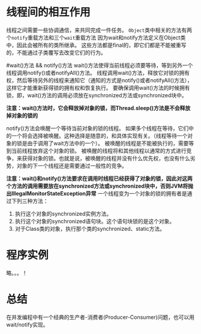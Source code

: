 # 线程间的相互作用
线程之间需要一些协调通信，来共同完成一件任务。
`Object`类中相关的方法有两个`notify`重载方法和三个`wait`重载方法
因为wait和notify方法定义在Object类中，因此会被所有的类所继承。
这些方法都是final的，即它们都是不能被重写的，不能通过子类覆写去改变它们的行为。

#wait()方法 && notify()方法
wait()方法使得当前线程必须要等待，等到另外一个线程调用notify()或者notifyAll()方法。
线程调用wait()方法，释放它对锁的拥有权，然后等待另外的线程来通知它（通知的方式是notify()或者notifyAll()方法），这样它才能重新获得锁的拥有权和恢复执行。
要确保调用wait()方法的时候拥有锁，即，wait()方法的调用必须放在synchronized方法或synchronized块中。

**注意：wait()方法时，它会释放掉对象的锁，而Thread.sleep()方法是不会释放掉对象的锁的**

notify()方法会唤醒一个等待当前对象的锁的线程。
如果多个线程在等待，它们中的一个将会选择被唤醒。这种选择是随意的，和具体实现有关。（线程等待一个对象的锁是由于调用了wait方法中的一个）。
被唤醒的线程是不能被执行的，需要等到当前线程放弃这个对象的锁。
被唤醒的线程将和其他线程以通常的方式进行竞争，来获得对象的锁。也就是说，被唤醒的线程并没有什么优先权，也没有什么劣势，对象的下一个线程还是需要通过一般性的竞争。

**注意：wait()和notify()方法要求在调用时线程已经获得了对象的锁，因此对这两个方法的调用需要放在synchronized方法或synchronized块中，否则JVM将抛出IllegalMonitorStateException异常**
一个线程变为一个对象的锁的拥有者是通过下列三种方法：
1. 执行这个对象的synchronized实例方法。
2. 执行这个对象的synchronized语句块。这个语句块锁的是这个对象。
3. 对于Class类的对象，执行那个类的synchronized、static方法。


# 程序实例
略。。。！

# 总结
在并发编程中有一个经典的生产者-消费者(Producer-Consumer)问题，也可以用wait/notify实现。




